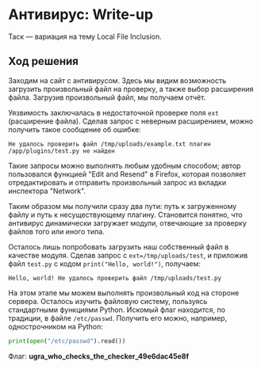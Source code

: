 # Антивирус: Write-up

Таск — вариация на тему Local File Inclusion.

## Ход решения

Заходим на сайт с антивирусом. Здесь мы видим возможность загрузить произвольный файл на проверку, а также выбор расширения файла. Загрузив произвольный файл, мы получаем отчёт.

Уязвимость заключалась в недостаточной проверке поля `ext` (расширение файла). Сделав запрос с неверным расширением, можно получить такое сообщение об ошибке:

```
Не удалось проверить файл /tmp/uploads/example.txt плагин /app/plugins/test.py не найден 
```

Такие запросы можно выполнять любым удобным способом; автор пользовался функцией "Edit and Resend" в Firefox, которая позволяет отредактировать и отправить произвольный запрос из вкладки инспектора "Network".

Таким образом мы получили сразу два пути: путь к загруженному файлу и путь к несуществующему плагину. Становится понятно, что антивирус динамически загружает модули, отвечающие за проверку файлов того или иного типа.

Осталось лишь попробовать загрузить наш собственный файл в качестве модуля. Сделав запрос с `ext=/tmp/uploads/test`, и приложив файл `test.py` с кодом `print("Hello, world!")`, получаем:

```
Hello, world! Не удалось проверить файл /tmp/uploads/test.py 
```

На этом этапе мы можем выполнять произвольный код на стороне сервера. Осталось изучить файловую систему, пользуясь стандартными функциями Python. Искомый флаг находится, по традиции, в файле `/etc/passwd`. Получить его можно, например, однострочником на Python:

```python
print(open("/etc/passwd").read())
```

Флаг: **ugra_who_checks_the_checker_49e6dac45e8f**
